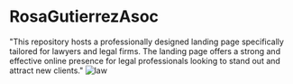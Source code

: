 # RosaGutierrezAsoc
"This repository hosts a professionally designed landing page specifically tailored for lawyers and legal firms. The landing page offers a strong and effective online presence for legal professionals looking to stand out and attract new clients."
![law](https://github.com/jhonjpg/RosaGutierrezAsoc/assets/102936768/a4a4190a-d929-4e1d-be90-c7940bd9149e)

